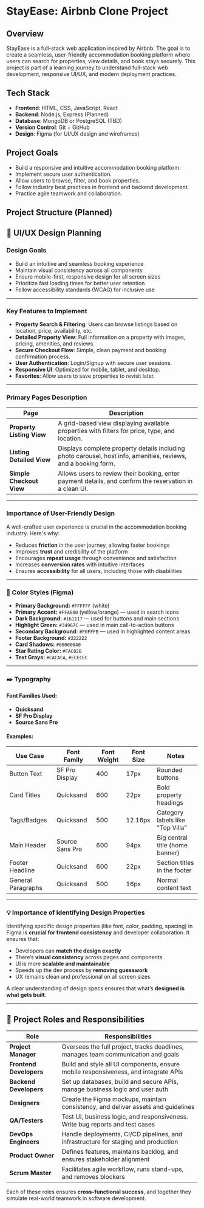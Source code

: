 
# StayEase: Airbnb Clone Project

## Overview
StayEase is a full-stack web application inspired by Airbnb. The goal is to create a seamless, user-friendly accommodation booking platform where users can search for properties, view details, and book stays securely. This project is part of a learning journey to understand full-stack web development, responsive UI/UX, and modern deployment practices.

## Tech Stack
- **Frontend**: HTML, CSS, JavaScript, React
- **Backend**: Node.js, Express (Planned)
- **Database**: MongoDB or PostgreSQL (TBD)
- **Version Control**: Git + GitHub
- **Design**: Figma (for UI/UX design and wireframes)

## Project Goals
- Build a responsive and intuitive accommodation booking platform.
- Implement secure user authentication.
- Allow users to browse, filter, and book properties.
- Follow industry best practices in frontend and backend development.
- Practice agile teamwork and collaboration.

##  Project Structure (Planned)

## 🎨 UI/UX Design Planning

### Design Goals

- Build an intuitive and seamless booking experience
- Maintain visual consistency across all components
- Ensure mobile-first, responsive design for all screen sizes
- Prioritize fast loading times for better user retention
- Follow accessibility standards (WCAG) for inclusive use

---

### Key Features to Implement

- **Property Search & Filtering**: Users can browse listings based on location, price, availability, etc.
- **Detailed Property View**: Full information on a property with images, pricing, amenities, and reviews.
- **Secure Checkout Flow**: Simple, clean payment and booking confirmation process.
- **User Authentication**: Login/Signup with secure user sessions.
- **Responsive UI**: Optimized for mobile, tablet, and desktop.
- **Favorites**: Allow users to save properties to revisit later.

---

### Primary Pages Description

| Page                   | Description                                                                 |
|------------------------|-----------------------------------------------------------------------------|
| **Property Listing View** | A grid-based view displaying available properties with filters for price, type, and location. |
| **Listing Detailed View** | Displays complete property details including photo carousel, host info, amenities, reviews, and a booking form. |
| **Simple Checkout View**  | Allows users to review their booking, enter payment details, and confirm the reservation in a clean UI. |

---

### Importance of User-Friendly Design

A well-crafted user experience is crucial in the accommodation booking industry. Here's why:

- Reduces **friction** in the user journey, allowing faster bookings
- Improves **trust** and credibility of the platform
- Encourages **repeat usage** through convenience and satisfaction
- Increases **conversion rates** with intuitive interfaces
- Ensures **accessibility** for all users, including those with disabilities
---

### 🎨 Color Styles (Figma)

- **Primary Background:** `#FFFFFF` (white)
- **Primary Accent:** `#FFA800` (yellow/orange) — used in search icons
- **Dark Background:** `#161117` — used for buttons and main sections
- **Highlight Green:** `#34967C` — used in main call-to-action buttons
- **Secondary Background:** `#F0FFFB` — used in highlighted content areas
- **Footer Background:** `#222222`
- **Card Shadows:** `#00000040`
- **Star Rating Color:** `#FAC02B`
- **Text Grays:** `#CACACA`, `#ECECEC`

---

### ✒️ Typography

#### Font Families Used:
- **Quicksand**
- **SF Pro Display**
- **Source Sans Pro**

#### Examples:

| Use Case           | Font Family        | Font Weight | Font Size | Notes                               |
|--------------------|--------------------|-------------|-----------|-------------------------------------|
| Button Text        | SF Pro Display     | 400         | 17px      | Rounded buttons                     |
| Card Titles        | Quicksand          | 600         | 22px      | Bold property headings              |
| Tags/Badges        | Quicksand          | 500         | 12.16px   | Category labels like "Top Villa"    |
| Main Header        | Source Sans Pro    | 600         | 94px      | Big central title (home banner)     |
| Footer Headline    | Quicksand          | 600         | 22px      | Section titles in the footer        |
| General Paragraphs | Quicksand          | 500         | 16px      | Normal content text                 |

---

### 💡 Importance of Identifying Design Properties

Identifying specific design properties (like font, color, padding, spacing) in Figma is **crucial for frontend consistency** and developer collaboration. It ensures that:

- Developers can **match the design exactly**
- There’s **visual consistency** across pages and components
- UI is more **scalable and maintainable**
- Speeds up the dev process by **removing guesswork**
- UX remains clean and professional on all screen sizes

A clear understanding of design specs ensures that what’s **designed is what gets built**.

---

## 👥 Project Roles and Responsibilities

| Role              | Responsibilities                                                                 |
|-------------------|-----------------------------------------------------------------------------------|
| **Project Manager** | Oversees the full project, tracks deadlines, manages team communication and goals |
| **Frontend Developers** | Build and style all UI components, ensure mobile responsiveness, and integrate APIs |
| **Backend Developers** | Set up databases, build and secure APIs, manage business logic and user auth    |
| **Designers**         | Create the Figma mockups, maintain consistency, and deliver assets and guidelines |
| **QA/Testers**        | Test UI, business logic, and responsiveness. Write bug reports and test cases   |
| **DevOps Engineers**  | Handle deployments, CI/CD pipelines, and infrastructure for staging and production |
| **Product Owner**     | Defines features, maintains backlog, and ensures stakeholder alignment           |
| **Scrum Master**      | Facilitates agile workflow, runs stand-ups, and removes blockers                 |

Each of these roles ensures **cross-functional success**, and together they simulate real-world teamwork in software development.

